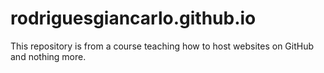 # rodriguesgiancarlo.github.io

This repository is from a course teaching how to host websites on GitHub and nothing more.
